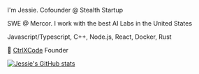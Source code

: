 I'm Jessie. Cofounder @ Stealth Startup

SWE @ Mercor. I work with the best AI Labs in the United States

Javascript/Typescript, C++, Node.js, React, Docker, Rust

🚧 [CtrlXCode](https://ctrlxcode.com) Founder

[![Jessie's GitHub stats](https://github-readme-stats.vercel.app/api?username=JessieG-TY)](https://github.com/JessieG-TY/github-readme-stats)


<!---
JessieG-TY/JessieG-TY is a ✨ special ✨ repository because its `README.md` (this file) appears on your GitHub profile.
You can click the Preview link to take a look at your changes.
--->
